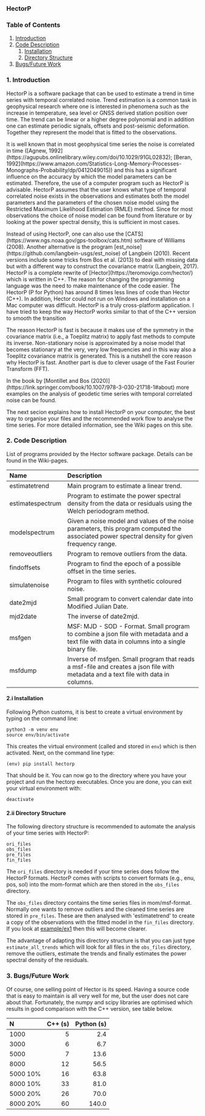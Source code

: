 ### HectorP

### Table of Contents

1. [Introduction](#introduction)
2. [Code Description](#code)
    1. [Installation](#installation)
    2. [Directory Structure](#directories)
3. [Bugs/Future Work](#bugs)


### 1. Introduction <a name="introduction"></a>

<p>HectorP is a software package that can be used to estimate a trend in time series with temporal correlated noise. Trend estimation is a common task in geophysical research where one is interested in phenomena such as the increase in temperature, sea level or GNSS derived station position over time. The trend can be linear or a higher degree polynomial and in addition one can estimate periodic signals, offsets and post-seismic deformation. Together they represent the model that is fitted to the observations.</p>

<p>It is well known that in most geophysical time series the noise is correlated in time ([Agnew, 1992](https://agupubs.onlinelibrary.wiley.com/doi/10.1029/91GL02832); [Beran, 1992](https://www.amazon.com/Statistics-Long-Memory-Processes-Monographs-Probability/dp/0412049015)) and this has a significant influence on the accuracy by which the model parameters can be estimated. Therefore, the use of a computer program such as HectorP is advisable. HectorP assumes that the user knows what type of temporal correlated noise exists in the observations and estimates both the model parameters and the parameters of the chosen noise model using the Restricted Maximum Likelihood Estimation (RMLE) method. Since for most observations the choice of noise model can be found from literature or by looking at the power spectral density, this is sufficient in most cases.</p>

<p>Instead of using HectorP, one can also use the [CATS](https://www.ngs.noaa.gov/gps-toolbox/cats.htm) software of Williams (2008). Another alternative is the program [est_noise](https://github.com/langbein-usgs/est_noise) of Langbein (2010). Recent versions include some tricks from Bos et al. (2013) to deal with missing data but with a different way to construct the covariance matrix (Langbein, 2017). HectorP is a complete rewrite of [Hector](https://teromovigo.com/hector/) which is written in C++. The reason for changing the programming language was the need to make maintenance of the code easier. The HectorP (P for Python) has around 8 times less lines of code than Hector (C++). In addition, Hector could not run on Windows and installation on a Mac computer was difficult. HectorP is a truly cross-platform application. I have tried to keep the way HectorP works similar to that of the C++ version to smooth the transition</p>

The reason HectorP is fast is because it makes use of the symmetry in the covariance matrix (i.e., a Toeplitz matrix) to apply fast methods to compute its inverse. Non-stationary noise is approximated by a noise model that becomes stationary at the very, very low frequencies and in this way also a Toeplitz covariance matrix is generated. This is a nutshell the core reason why HectorP is fast. Another part is due to clever usage of the Fast Fourier Transform (FFT).

<p> In the book by [Montillet and Bos (2020)](https://link.springer.com/book/10.1007/978-3-030-21718-1#about) more examples on the analysis of geodetic time series with temporal correlated noise can be found.</p>

<p> The next secion explains how to install HectorP on your computer, the best way to organise your files and the recommended work flow to analyse the time series. For more detailed information, see the Wiki pages on this site.</p>

### 2. Code Description <a name="code"></a>

List of programs provided by the Hector software package. Details can be found in the Wiki-pages.

| Name              | Description                                              |
|:---               |:---                                                      |
| estimatetrend | Main program to estimate a linear trend.                 |
| estimatespectrum  | Program to estimate the power spectral density from the data or residuals using the Welch periodogram method.  |
| modelspectrum     | Given a noise model and values of the noise parameters,  this program computed the associated power spectral density for given frequency range.                       |
| removeoutliers | Program to remove outliers from the data.                |
| findoffsets       | Program to find the epoch of a possible offset in the time series.                                             |
| simulatenoise     | Program to files with synthetic coloured noise.          |
| date2mjd | Small program to convert calendar date into Modified  Julian Date.                                      |
| mjd2date | The inverse of date2mjd.      |
| msfgen | MSF: MJD - SOD - Format. Small program to combine a json file with metadata and a text file with data in columns into a single binary file.      |
| msfdump | Inverse of msfgen. Small program that reads a msf-file and creates  a json file with metadata and a text file with data in columns.      |


#### 2.i Installation <a name="installation"></a>

Following Python customs, it is best to create a virtual environment by typing on the command line:
```
python3 -m venv env
source env/bin/activate
```

This creates the virtual environment (called and stored in `env`) which is then activated. Next, on the command line type:
```
(env) pip install hectorp
```

That should be it. You can now go to the directory where you have your project and run the hectorp executables. Once you are done, you can exit your virtual environment with:
```
deactivate
```


#### 2.ii Directory Structure <a name="directories"></a>

The following directory structure is recommended to automate the analysis of your time series with HectorP:
```
ori_files
obs_files
pre_files
fin_files
```

The `ori_files` directory is needed if your time series does follow the HectorP formats. HectorP comes with scripts to convert formats 
(e.g., enu, pos, sol) into the mom-format which are then stored in the
`obs_files` directory.

The `obs_files` directory contains the time series files in mom/msf-format. 
Normally one wants to remove outliers and the cleaned time series are stored in 
`pre_files`. These are then analysed with 'estimatetrend' to create a copy of 
the observations with the fitted model in the `fin_files` directory. If you 
look at [example/ex1](./examples/ex1) then this will become clearer.

The advantage of adapting this directory structure is that you can just type `estimate_all_trends` which will look for all files in the `obs_files` directory, remove the outliers, estimate the trends and finally estimates the power spectral density of the residuals.



### 3. Bugs/Future Work <a name="bugs"></a>

Of course, one selling point of Hector is its speed. Having a source code that is easy to maintain is all very well for me, but the user does not care about that. Fortunately, the numpy and scipy libraries are optimised which results in good comparison with the C++ version, see table below.

| N        | C++ (s) | Python (s) |
|:---      |     ---:|        ---:|
| 1000     |       5 |        2.4 |
| 3000     |       6 |        6.7 |
| 5000     |       7 |       13.6 |
| 8000     |      12 |       56.5 |
| 5000 10% |      16 |       63.8 |
| 8000 10% |      33 |       81.0 |
| 5000 20% |      26 |       70.0 |
| 8000 20% |      60 |      140.0 |



